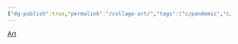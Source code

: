 ```yaml
---
{"dg-publish":true,"permalink":"/collage-art/","tags":["c/pandemic","c/flower","c/pages","c/camera","c/musical-instrument","c/white","c/purple","c/red"],"created":"2024-01-02T16:03:36.774-05:00","updated":"2024-01-02T16:04:31.185-05:00"}
---
```



[Art](https://www.instagram.com/p/B-DfmTuhHkP/)